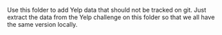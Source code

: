 Use this folder to add Yelp data that should not be tracked on git.
Just extract the data from the Yelp challenge on this folder so that we all have the same version locally.
